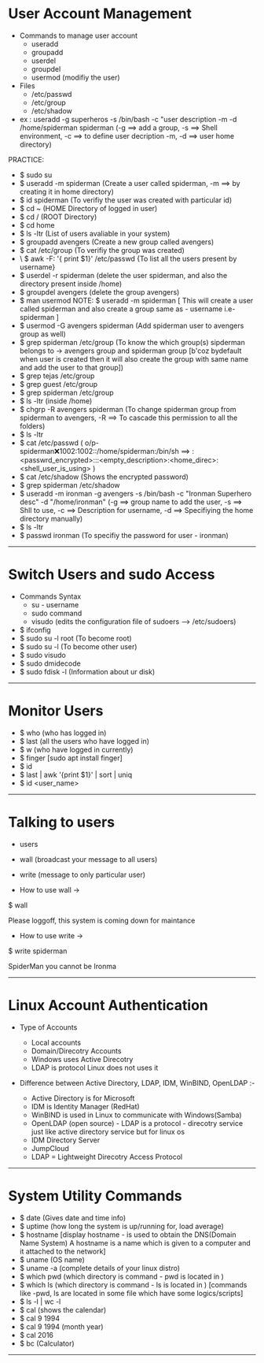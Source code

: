 # User Account Management

- Commands to manage user account
  - useradd
  - groupadd
  - userdel
  - groupdel
  - usermod (modifiy the user)
- Files
  - /etc/passwd
  - /etc/group
  - /etc/shadow
- ex : useradd -g superheros -s /bin/bash -c "user description -m -d /home/spiderman spiderman
  (-g ==> add a group, -s ==> Shell environment, -c ==> to define user decription -m, -d ==> user home directory)

PRACTICE:

- \$ sudo su
- \$ useradd -m spiderman (Create a user called spiderman, -m ==> by creating it in home directory)
- \$ id spiderman (To verifiy the user was created with particular id)
- \$ cd ~ (HOME Directory of logged in user)
- \$ cd / (ROOT Directory)
- \$ cd home
- \$ ls -ltr (List of users avaliable in your system)
- \$ groupadd avengers (Create a new group called avengers)
- \$ cat /etc/group (To verifiy the group was created)
- \ $ awk -F: '{ print $1}' /etc/passwd {To list all the users present by username}
- \$ userdel -r spiderman (delete the user spiderman, and also the directory present inside /home)
- \$ groupdel avengers (delete the group avengers)
- \$ man usermod
  NOTE: \$ useradd -m spiderman [ This will create a user called spiderman and also create a group same as - username i.e- spiderman ]
- \$ usermod -G avengers spiderman (Add spiderman user to avengers group as well)
- \$ grep spiderman /etc/group (To know the which group(s) sipderman belongs to -> avengers group and spiderman group [b'coz bydefault when user is created then it will also create the group with same name and add the user to that group])
- \$ grep tejas /etc/group
- \$ grep guest /etc/group
- \$ grep spiderman /etc/group
- \$ ls -ltr (inside /home)
- \$ chgrp -R avengers spiderman (To change spiderman group from spiderman to avengers, -R ==> To cascade this permission to all the folders)
- \$ ls -ltr
- \$ cat /etc/passwd ( o/p- spiderman:x:1002:1002::/home/spiderman:/bin/sh ==> <username>:<passwrd_encrypted>:<userid>:<groupid>:<empty_description>:<home_direc>:<shell_user_is_using> )
- \$ cat /etc/shadow (Shows the encrypted password)
- \$ grep spiderman /etc/shadow
- \$ useradd -m ironman -g avengers -s /bin/bash -c "Ironman Superhero desc" -d "/home/ironman"
  (-g ==> group name to add the user, -s ==> Shll to use, -c ==> Description for username, -d ==> Specifiying the home directory manually)
- \$ ls -ltr
- \$ passwd ironman (To specifiy the password for user - ironman)

---

# Switch Users and sudo Access

- Commands Syntax
  - su - username
  - sudo command
  - visudo (edits the configuration file of sudoers --> /etc/sudoers)
- \$ ifconfig
- \$ sudo su -l root (To become root)
- \$ sudo su -l <username> (To become other user)
- \$ sudo visudo
- \$ sudo dmidecode
- \$ sudo fdisk -l (Information about ur disk)

---

# Monitor Users

- \$ who (who has logged in)
- \$ last (all the users who have logged in)
- \$ w (who have logged in currently)
- \$ finger [sudo apt install finger]
- \$ id
- $ last | awk '{print \$1}' | sort | uniq
- \$ id <user_name>

---

# Talking to users

- users
- wall (broadcast your message to all users)
- write (message to only particular user)

- How to use wall ->

\$ wall

Please loggoff, this system is coming down for maintance

- How to use write ->

\$ write spiderman

SpiderMan you cannot be Ironma

---

# Linux Account Authentication

- Type of Accounts

  - Local accounts
  - Domain/Direcotry Accounts
  - Windows uses Active Direcotry
  - LDAP is protocol Linux does not uses it

- Difference between Active Directory, LDAP, IDM, WinBIND, OpenLDAP :-
  - Active Directory is for Microsoft
  - IDM is Identity Manager (RedHat)
  - WinBIND is used in Linux to communicate with Windows(Samba)
  - OpenLDAP (open source) - LDAP is a protocol - direcotry service just like active directory service but for linux os
  - IDM Directory Server
  - JumpCloud
  - LDAP = Lightweight Direcotry Access Protocol

---

# System Utility Commands

- \$ date (Gives date and time info)
- \$ uptime (how long the system is up/running for, load average)
- \$ hostname [display hostname - is used to obtain the DNS(Domain Name System) A hostname is a name which is given to a computer and it attached to the network]
- \$ uname (OS name)
- \$ uname -a (complete details of your linux distro)
- \$ which pwd (which directory is command - pwd is located in )
- \$ which ls (which directory is command - ls is located in ) [commands like -pwd, ls are located in some file which have some logics/scripts]
- \$ ls -l | wc -l
- \$ cal (shows the calendar)
- \$ cal 9 1994
- \$ cal 9 1994 (month year)
- \$ cal 2016
- \$ bc (Calculator)

---

